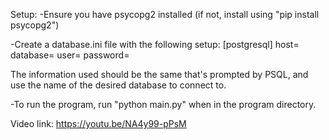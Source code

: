 Setup:
-Ensure you have psycopg2 installed (if not, install using "pip install psycopg2")

-Create a database.ini file with the following setup:
[postgresql]
host=
database=
user=
password=

The information used should be the same that's prompted by PSQL, and use the name of the desired database to connect to.

-To run the program, run "python main.py" when in the program directory.

Video link:
https://youtu.be/NA4y99-pPsM
